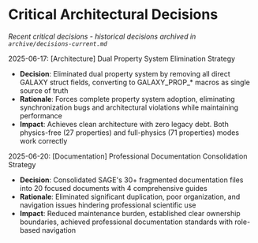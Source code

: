 <!-- Purpose: Record critical technical decisions -->
<!-- Update Rules:
- Append new entries to the EOF (use `cat << EOF >> ...etc`)!
- Focus on KEY decisions that impact current and upcoming development
- Only include decisions that are NOT covered in architecture.md
- 100-word limit per entry! 
- Include:
  • Today's date and phase identifier
  • Rationale
  • Impact assessment
-->

# Critical Architectural Decisions

*Recent critical decisions - historical decisions archived in `archive/decisions-current.md`*


2025-06-17: [Architecture] Dual Property System Elimination Strategy
- **Decision**: Eliminated dual property system by removing all direct GALAXY struct fields, converting to GALAXY_PROP_* macros as single source of truth
- **Rationale**: Forces complete property system adoption, eliminating synchronization bugs and architectural violations while maintaining performance
- **Impact**: Achieves clean architecture with zero legacy debt. Both physics-free (27 properties) and full-physics (71 properties) modes work correctly

2025-06-20: [Documentation] Professional Documentation Consolidation Strategy
- **Decision**: Consolidated SAGE's 30+ fragmented documentation files into 20 focused documents with 4 comprehensive guides
- **Rationale**: Eliminated significant duplication, poor organization, and navigation issues hindering professional scientific use
- **Impact**: Reduced maintenance burden, established clear ownership boundaries, achieved professional documentation standards with role-based navigation
